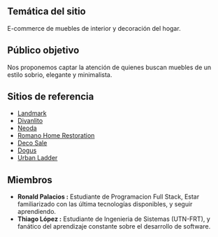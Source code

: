 ## Temática del sitio

E-commerce de muebles de interior y decoración del hogar.

## Público objetivo

Nos proponemos captar la atención de quienes buscan muebles de un estilo sobrio, elegante y minimalista.

## Sitios de referencia

- [Landmark](https://www.landmark.com.ar)
- [Divanlito](https://www.divanlito.com)
- [Neoda](https://www.neoda.com)
- [Romano Home Restoration](https://romanohomerestoration.com/)
- [Deco Sale](https://decosale.com.ar/)
- [Dogus](https://en.dogusegitim.com/)
- [Urban Ladder](https://www.urbanladder.com/)

## Miembros

- **Ronald Palacios :** Estudiante de Programacion Full Stack, Estar familiarizado con las última tecnologías disponibles, y seguir aprendiendo.
- **Thiago López :** Estudiante de Ingenieria de Sistemas (UTN-FRT), y fanático del aprendizaje constante sobre el desarrollo de software.
